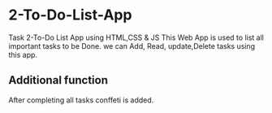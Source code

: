 # 2-To-Do-List-App
Task 2-To-Do List App using HTML,CSS &amp; JS
This Web App is used to list all important tasks to be Done.
we can Add, Read, update,Delete tasks using this app.

<h2>Additional function</h2>
After completing all tasks conffeti is added.
